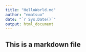 ```yaml
---
title: "HelloWorld.md"
author: "ematsuo"
date: "`r Sys.Date()`"
output: html_document
---
```

## This is a markdown file
